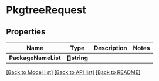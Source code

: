 # PkgtreeRequest

## Properties

Name | Type | Description | Notes
------------ | ------------- | ------------- | -------------
**PackageNameList** | **[]string** |  | 

[[Back to Model list]](../README.md#documentation-for-models) [[Back to API list]](../README.md#documentation-for-api-endpoints) [[Back to README]](../README.md)


